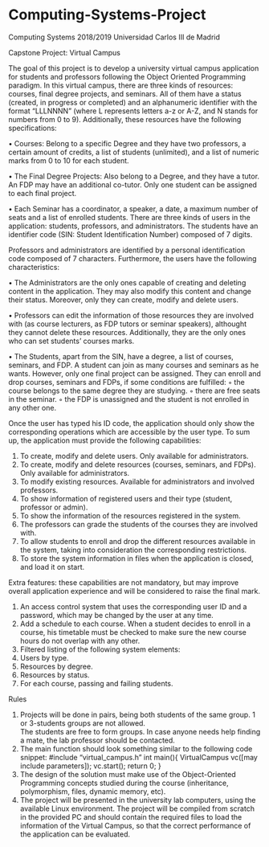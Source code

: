# Computing-Systems-Project

Computing Systems 2018/2019
Universidad Carlos III de Madrid

Capstone Project: Virtual Campus

The   goal   of   this   project   is   to   develop   a   university   virtual   campus   application   for   students   and
professors following the Object Oriented Programming paradigm. In this virtual campus, there are
three kinds of resources: courses, final degree projects, and seminars. All of them have a status
(created, in progress or completed) and an alphanumeric identifier with the format “LLLNNNN”
(where L represents letters a-z or A-Z, and N stands for numbers from 0 to 9). Additionally, these
resources have the following specifications:

• Courses: 
  Belong  to a specific  Degree  and they  have two professors, a certain amount of credits, a list of students (unlimited),   and a 
  list of numeric marks from 0 to 10 for each student.
  
• The  Final Degree Projects: 
  Also belong to a Degree, and they have a tutor. An FDP may 
  have an additional co-tutor. Only one student can be assigned to each final project.
  
• Each Seminar has a coordinator, a speaker, a date, a maximum number of seats and a list of enrolled students. 
There   are   three   kinds   of   users   in   the   application:   students,   professors,   and   administrators.  The
students   have   an   identifier   code   (SIN:   Student   Identification   Number)   composed   of   7   digits.

Professors   and   administrators   are   identified   by   a   personal   identification   code   composed   of   7
characters. Furthermore, the users have the following characteristics:

• The  Administrators are   the   only   ones   capable   of   creating   and   deleting   content   in   the application. They may also modify this content and change their status. Moreover, only they can create, modify and delete users. 

• Professors can edit the information of those resources they are involved with (as course lecturers, as FDP tutors or seminar speakers), althought they cannot delete these resources. Additionally, they are the only ones who can set students’ courses marks. 

• The Students, apart from the SIN, have a degree, a list of courses, seminars, and FDP. A student can join as many courses and seminars as he wants. However, only one final project can be assigned. They can enroll and drop courses, seminars and FDPs, if some  conditions are fulfilled:
    ◦ the course belongs to the same degree they are studying.
    ◦ there are free seats in the seminar.
    ◦ the FDP is unassigned and the student is not enrolled in any other one.

Once the user has typed his ID code, the application should only show the corresponding operations
which are accessible by the user type.
To sum up, the application must provide the following capabilities:

1) To create, modify and delete users. Only available for administrators.
2) To create, modify and delete resources (courses, seminars, and FDPs). Only available for administrators.
3) To modify existing resources. Available for administrators and involved professors.
4) To show information of registered users and their type (student, professor or admin).
5) To show the information of the resources registered in the system.
6) The professors can grade the students of the courses they are involved with.
7) To allow students to enroll and drop the different resources available in the system, taking into consideration the corresponding restrictions.
8) To store the system information in files when the application is closed, and load it on start.

Extra features: these capabilities are not mandatory, but may improve overall application experience and will be considered to raise the final mark.
1. An access control system that uses the corresponding user ID and a password, which may be changed by the user at any time.
2. Add a schedule to each course. When a student decides to enroll in a course, his timetable must be checked to make sure the new course hours do not overlap with any other.
3. Filtered listing of the following system elements:
1. Users by type.
2. Resources by degree.
3. Resources by status.
4. For each course, passing and failing students.

Rules
1. Projects will be done in pairs, being both students of the same group. 1 or 3-students groups are not allowed.  
The students are free to form groups. In case anyone needs help finding a mate, the lab professor should be contacted.
2. The main function should look something similar to the following code snippet:
    #include “virtual_campus.h”
    int main(){
        VirtualCampus vc([may include parameters]);
        vc.start();
        return 0;
        }
3. The design of the solution must make use of the Object-Oriented Programming concepts
studied during the course (inheritance, polymorphism, files, dynamic memory, etc).
4. The   project   will   be   presented   in   the   university   lab   computers,   using   the   available Linux  environment. The project will be compiled from scratch in the provided PC and should contain the required files to load the information of the Virtual Campus, so that the correct performance of the application can be evaluated.
